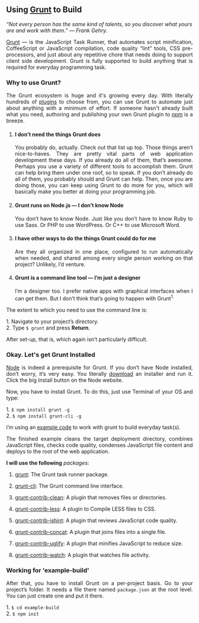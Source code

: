 ## Using [Grunt](http://gruntjs.com/) to Build
<i>“Not every person has the same kind of talents, so you discover what yours are and work with them.” — Frank Gehry.</i>

<p align="justify"><a href="http://gruntjs.com/">Grunt</a> — is the JavaScript Task Runner, that automates script minification, CoffeeScript or JavaScript compilation, code quality “lint” tools, CSS pre-processors, and just about any repetitive chore that needs doing to support client side development. Grunt is fully supported to build anything that is required for everyday programming task.</p>
<h3>Why to use Grunt?</h3>
<p align="justify">The Grunt ecosystem is huge and it's growing every day. With literally hundreds of <a href="http://gruntjs.com/plugins/">plugins</a> to choose from, you can use Grunt to automate just about anything with a minimum of effort. If someone hasn't already built what you need, authoring and publishing your own Grunt plugin to <a href="https://www.npmjs.com/">npm</a> is a breeze.</p>
<ol>
  <li>
    <h4>I don’t need the things Grunt does</h4>
    <p align="justify">You probably do, actually. Check out that list up top. Those things aren’t nice-to-haves. They are pretty vital parts of web application development these days. If you already do all of them, that’s awesome. Perhaps you use a variety of different tools to accomplish them. Grunt can help bring them under one roof, so to speak. If you don’t already do all of them, you probably should and Grunt can help. Then, once you are doing those, you can keep using Grunt to do more for you, which will basically make you better at doing your programming job.</p>
  </li>
  <li>
    <h4>Grunt runs on Node.js — I don’t know Node</h4>
    <p align="justify">You don’t have to know Node. Just like you don’t have to know Ruby to use Sass. Or PHP to use WordPress. Or C++ to use Microsoft Word.</p>
  </li>
  <li>
    <h4>I have other ways to do the things Grunt could do for me</h4>
    <p align="justify">Are they all organized in one place, configured to run automatically when needed, and shared among every single person working on that project? Unlikely, I’d venture.</p>
  </li>
  <li>
    <h4>Grunt is a command line tool — I’m just a designer</h4>
    <p align="justify">I’m a designer too. I prefer native apps with graphical interfaces when I can get them. But I don’t think that’s going to happen with Grunt<sup>1.</sup></p>
  </li>
</ol>
<p align="justify">The extent to which you need to use the command line is:</p>
<p align="justify">1. Navigate to your project’s directory.<br/>2. Type <code>$ grunt</code> and press <b>Return</b>.</p>
<p align="justify">After set-up, that is, which again isn’t particularly difficult.</p>
<h3>Okay. Let's get Grunt Installed</h3>
<p align="justify"><a href="https://nodejs.org/en/">Node</a> is indeed a prerequisite for Grunt. If you don’t have Node installed, don’t worry, it’s very easy. You literally <a href="https://nodejs.org/en/download/">download</a> an installer and run it. Click the big Install button on the Node website.</p>
<p align="justify">Now, you have to install Grunt. To do this, just use Terminal of your OS and type:</p>
<p align="justify">1. <code>$ npm install grunt -g</code><br/>2. <code>$ npm install grunt-cli -g</code></p>
<p align="justify">I’m using an <a href="https://gist.github.com/iamprabhat/ab14676bb8f432460efcf5e31af24f11">example code</a> to work with grunt to build everyday task(s).</p>
<p align="justify">The finished example cleans the target deployment directory, combines JavaScript files, checks code quality, condenses JavaScript file content and deploys to the root of the web application.</p>
<p align="justify"><b>I will use the following</b> <i>packages</i>:</p>
<ol>
  <li>
    <p align="justify"><a href="https://github.com/gruntjs/grunt">grunt</a>: The Grunt task runner package.</p>
  </li>
  <li>
    <p align="justify"><a href="https://github.com/gruntjs/grunt-cli">grunt-cli</a>: The Grunt command line interface.</p>
  </li>
  <li>
    <p align="justify"><a href="https://github.com/gruntjs/grunt-contrib-clean">grunt-contrib-clean</a>: A plugin that removes files or directories.</p>
  </li>
  <li>
    <p align="justify"><a href="https://github.com/gruntjs/grunt-contrib-less">grunt-contrib-less</a>: A plugin to Compile LESS files to CSS.</p>
  </li>
  <li>
    <p align="justify"><a href="https://github.com/gruntjs/grunt-contrib-jshint">grunt-contrib-jshint</a>: A plugin that reviews JavaScript code quality.</p>
  </li>
  <li>
    <p align="justify"><a href="https://github.com/gruntjs/grunt-contrib-concat">grunt-contrib-concat</a>: A plugin that joins files into a single file.</p>
  </li>
  <li>
    <p align="justify"><a href="https://github.com/gruntjs/grunt-contrib-uglify">grunt-contrib-uglify</a>: A plugin that minifies JavaScript to reduce size.</p>
  </li>
  <li>
    <p align="justify"><a href="https://github.com/gruntjs/grunt-contrib-watch">grunt-contrib-watch</a>: A plugin that watches file activity.</p>
  </li>
</ol>
<h3>Working for 'example-build'</h3>
<p align="justify">After that, you have to install Grunt on a per-project basis. Go to your project’s folder. It needs a file there named <code>package.json</code> at the root level. You can just create one and put it there.</p>
<p align="justify">1. <code>$ cd example-build</code><br/>2. <code>$ npm init</code></p>
